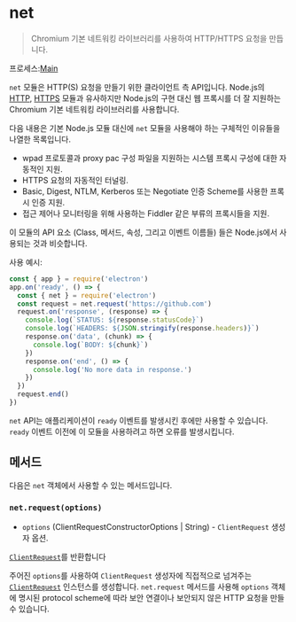 # net

> Chromium 기본 네트워킹 라이브러리를 사용하여 HTTP/HTTPS 요청을 만듭니다.

프로세스:[Main](../glossary.md#main-process)

`net` 모듈은 HTTP(S) 요청을 만들기 위한 클라이언트 측 API입니다. Node.js의 [HTTP](https://nodejs.org/api/http.html), [HTTPS](https://nodejs.org/api/https.html) 모듈과 유사하지만 Node.js의 구현 대신 웹 프록시를 더 잘 지원하는 Chromium 기본 네트워킹 라이브러리를 사용합니다.

다음 내용은 기본 Node.js 모듈 대신에 `net` 모듈을 사용해야 하는 구체적인 이유들을 나열한 목록입니다.

* wpad 프로토콜과 proxy pac 구성 파일을 지원하는 시스템 프록시 구성에 대한 자동적인 지원.
* HTTPS 요청의 자동적인 터널링.
* Basic, Digest, NTLM, Kerberos 또는 Negotiate 인증 Scheme를 사용한 프록시 인증 지원.
* 접근 제어나 모니터링을 위해 사용하는 Fiddler 같은 부류의 프록시들을 지원.

이 모듈의 API 요소 (Class, 메서드, 속성, 그리고 이벤트 이름들) 들은 Node.js에서 사용되는 것과 비슷합니다.

사용 예시:

```javascript
const { app } = require('electron')
app.on('ready', () => {
  const { net } = require('electron')
  const request = net.request('https://github.com')
  request.on('response', (response) => {
    console.log(`STATUS: ${response.statusCode}`)
    console.log(`HEADERS: ${JSON.stringify(response.headers)}`)
    response.on('data', (chunk) => {
      console.log(`BODY: ${chunk}`)
    })
    response.on('end', () => {
      console.log('No more data in response.')
    })
  })
  request.end()
})
```

`net` API는 애플리케이션이 `ready` 이벤트를 발생시킨 후에만 사용할 수 있습니다. `ready` 이벤트 이전에 이 모듈을 사용하려고 하면 오류를 발생시킵니다.

## 메서드

다음은 `net` 객체에서 사용할 수 있는 메서드입니다.

### `net.request(options)`

* `options` (ClientRequestConstructorOptions | String) - `ClientRequest` 생성자 옵션.

[`ClientRequest`](./client-request.md)를 반환합니다

주어진 `options`를 사용하여 `ClientRequest` 생성자에 직접적으로 넘겨주는 [`ClientRequest`](./client-request.md) 인스턴스를 생성합니다. `net.request` 메서드를 사용해 `options` 객체에 명시된 protocol scheme에 따라 보안 연결이나 보안되지 않은 HTTP 요청을 만들 수 있습니다.